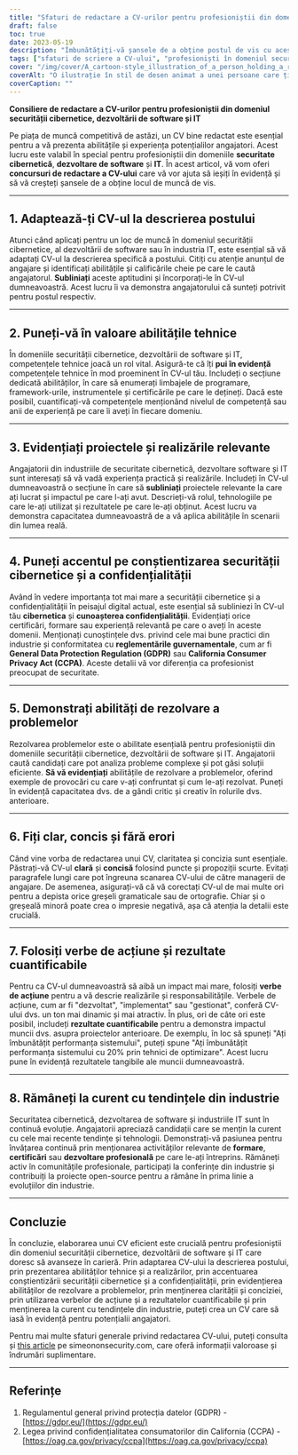 ```yaml
---
title: "Sfaturi de redactare a CV-urilor pentru profesioniștii din domeniul securității cibernetice, dezvoltării de software și IT"
draft: false
toc: true
date: 2023-05-19
description: "Îmbunătățiți-vă șansele de a obține postul de vis cu aceste sfaturi de experți în redactarea CV-urilor pentru profesioniștii din domeniul securității cibernetice, dezvoltării de software și IT."
tags: ["sfaturi de scriere a CV-ului", "profesioniști în domeniul securității cibernetice", "dezvoltarea de software", "Profesioniști IT", "căutarea unui loc de muncă", "sfaturi de carieră", "competențe tehnice", "Puncte de interes ale proiectului", "conștientizarea securității cibernetice", "abilități de rezolvare a problemelor", "tendințele industriei", "dezvoltare profesională", "Conformitatea GDPR", "Regulamentele CCPA", "piața muncii", "optimizarea CV-ului", "cerere de angajare", "sfaturi CV", "strategii de căutare a unui loc de muncă", "avansarea în carieră"]
cover: "/img/cover/A_cartoon-style_illustration_of_a_person_holding_a_resume.png"
coverAlt: "O ilustrație în stil de desen animat a unei persoane care ține în mână un CV, înconjurată de simboluri de securitate cibernetică și fragmente de cod."
coverCaption: ""
---
```


**Consiliere de redactare a CV-urilor pentru profesioniștii din domeniul securității cibernetice, dezvoltării de software și IT**

Pe piața de muncă competitivă de astăzi, un CV bine redactat este esențial pentru a vă prezenta abilitățile și experiența potențialilor angajatori. Acest lucru este valabil în special pentru profesioniștii din domeniile **securitate cibernetică**, **dezvoltare de software** și **IT**. În acest articol, vă vom oferi **concursuri de redactare a CV-ului** care vă vor ajuta să ieșiți în evidență și să vă creșteți șansele de a obține locul de muncă de vis.

______

## 1. Adaptează-ți CV-ul la descrierea postului

Atunci când aplicați pentru un loc de muncă în domeniul securității cibernetice, al dezvoltării de software sau în industria IT, este esențial să vă adaptați CV-ul la descrierea specifică a postului. Citiți cu atenție anunțul de angajare și identificați abilitățile și calificările cheie pe care le caută angajatorul. **Subliniați** aceste aptitudini și încorporați-le în CV-ul dumneavoastră. Acest lucru îi va demonstra angajatorului că sunteți potrivit pentru postul respectiv.

______

## 2. Puneți-vă în valoare abilitățile tehnice

În domeniile securității cibernetice, dezvoltării de software și IT, competențele tehnice joacă un rol vital. Asigură-te că îți **pui în evidență** competențele tehnice în mod proeminent în CV-ul tău. Includeți o secțiune dedicată abilităților, în care să enumerați limbajele de programare, framework-urile, instrumentele și certificările pe care le dețineți. Dacă este posibil, cuantificați-vă competențele menționând nivelul de competență sau anii de experiență pe care îi aveți în fiecare domeniu.

______

## 3. Evidențiați proiectele și realizările relevante

Angajatorii din industriile de securitate cibernetică, dezvoltare software și IT sunt interesați să vă vadă experiența practică și realizările. Includeți în CV-ul dumneavoastră o secțiune în care să **subliniați** proiectele relevante la care ați lucrat și impactul pe care l-ați avut. Descrieți-vă rolul, tehnologiile pe care le-ați utilizat și rezultatele pe care le-ați obținut. Acest lucru va demonstra capacitatea dumneavoastră de a vă aplica abilitățile în scenarii din lumea reală.

______

## 4. Puneți accentul pe conștientizarea securității cibernetice și a confidențialității

Având în vedere importanța tot mai mare a securității cibernetice și a confidențialității în peisajul digital actual, este esențial să subliniezi în CV-ul tău **cibernetica** și **cunoașterea confidențialității**. Evidențiați orice certificări, formare sau experiență relevantă pe care o aveți în aceste domenii. Menționați cunoștințele dvs. privind cele mai bune practici din industrie și conformitatea cu **reglementările guvernamentale**, cum ar fi **General Data Protection Regulation (GDPR)** sau **California Consumer Privacy Act (CCPA)**. Aceste detalii vă vor diferenția ca profesionist preocupat de securitate.

______

## 5. Demonstrați abilități de rezolvare a problemelor

Rezolvarea problemelor este o abilitate esențială pentru profesioniștii din domeniile securității cibernetice, dezvoltării de software și IT. Angajatorii caută candidați care pot analiza probleme complexe și pot găsi soluții eficiente. **Să vă evidențiați** abilitățile de rezolvare a problemelor, oferind exemple de provocări cu care v-ați confruntat și cum le-ați rezolvat. Puneți în evidență capacitatea dvs. de a gândi critic și creativ în rolurile dvs. anterioare.

______

## 6. Fiți clar, concis și fără erori

Când vine vorba de redactarea unui CV, claritatea și concizia sunt esențiale. Păstrați-vă CV-ul **clară** și **concisă** folosind puncte și propoziții scurte. Evitați paragrafele lungi care pot îngreuna scanarea CV-ului de către managerii de angajare. De asemenea, asigurați-vă că vă corectați CV-ul de mai multe ori pentru a depista orice greșeli gramaticale sau de ortografie. Chiar și o greșeală minoră poate crea o impresie negativă, așa că atenția la detalii este crucială.

______

## 7. Folosiți verbe de acțiune și rezultate cuantificabile

Pentru ca CV-ul dumneavoastră să aibă un impact mai mare, folosiți **verbe de acțiune** pentru a vă descrie realizările și responsabilitățile. Verbele de acțiune, cum ar fi "dezvoltat", "implementat" sau "gestionat", conferă CV-ului dvs. un ton mai dinamic și mai atractiv. În plus, ori de câte ori este posibil, includeți **rezultate cuantificabile** pentru a demonstra impactul muncii dvs. asupra proiectelor anterioare. De exemplu, în loc să spuneți "Ați îmbunătățit performanța sistemului", puteți spune "Ați îmbunătățit performanța sistemului cu 20% prin tehnici de optimizare". Acest lucru pune în evidență rezultatele tangibile ale muncii dumneavoastră.

______

## 8. Rămâneți la curent cu tendințele din industrie

Securitatea cibernetică, dezvoltarea de software și industriile IT sunt în continuă evoluție. Angajatorii apreciază candidații care se mențin la curent cu cele mai recente tendințe și tehnologii. Demonstrați-vă pasiunea pentru învățarea continuă prin menționarea activităților relevante de **formare**, **certificări** sau **dezvoltare profesională** pe care le-ați întreprins. Rămâneți activ în comunitățile profesionale, participați la conferințe din industrie și contribuiți la proiecte open-source pentru a rămâne în prima linie a evoluțiilor din industrie.

______

## Concluzie

În concluzie, elaborarea unui CV eficient este crucială pentru profesioniștii din domeniul securității cibernetice, dezvoltării de software și IT care doresc să avanseze în carieră. Prin adaptarea CV-ului la descrierea postului, prin prezentarea abilităților tehnice și a realizărilor, prin accentuarea conștientizării securității cibernetice și a confidențialității, prin evidențierea abilităților de rezolvare a problemelor, prin menținerea clarității și conciziei, prin utilizarea verbelor de acțiune și a rezultatelor cuantificabile și prin menținerea la curent cu tendințele din industrie, puteți crea un CV care să iasă în evidență pentru potențialii angajatori.

Pentru mai multe sfaturi generale privind redactarea CV-ului, puteți consulta și [this article](https://simeononsecurity.com/other/tips-for-writing-a-great-resume/) pe simeononsecurity.com, care oferă informații valoroase și îndrumări suplimentare.

______

## Referințe

1. Regulamentul general privind protecția datelor (GDPR) - [https://gdpr.eu/](https://gdpr.eu/)
2. Legea privind confidențialitatea consumatorilor din California (CCPA) - [https://oag.ca.gov/privacy/ccpa](https://oag.ca.gov/privacy/ccpa)


